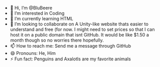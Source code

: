 - 👋 Hi, I’m @BluBeere
- 👀 I’m interested in Coding
- 🌱 I’m currently learning HTML
- 💞️ I’m looking to collaborate on A Unity-like website thats easier to understand and free (for now. I might need to set prices so that I can host it on a public domain that isnt GitHub. It would be like $1.50 a month though so no worries there hopefully.
- 📫 How to reach me: Send me a message through GitHub
- 😄 Pronouns: He, Him
- ⚡ Fun fact: Penguins and Axalotls are my favorite animals

<!---
BluBeere/BluBeere is a ✨ special ✨ repository because its `README.md` (this file) appears on your GitHub profile.
You can click the Preview link to take a look at your changes.
--->
